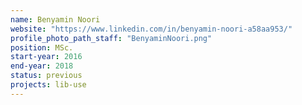 ```yaml
---
name: Benyamin Noori
website: "https://www.linkedin.com/in/benyamin-noori-a58aa953/"
profile_photo_path_staff: "BenyaminNoori.png"
position: MSc.
start-year: 2016
end-year: 2018
status: previous
projects: lib-use
---
```

